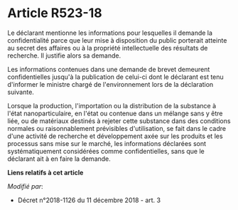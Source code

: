 # Article R523-18

Le déclarant mentionne les informations pour lesquelles il demande la confidentialité parce que leur mise à disposition du
public porterait atteinte au secret des affaires ou à la propriété intellectuelle des résultats de recherche. Il justifie
alors sa demande.

Les informations contenues dans une demande de brevet demeurent confidentielles jusqu'à la publication de celui-ci dont le
déclarant est tenu d'informer le ministre chargé de l'environnement lors de la déclaration suivante.

Lorsque la production, l'importation ou la distribution de la substance à l'état nanoparticulaire, en l'état ou contenue dans
un mélange sans y être liée, ou de matériaux destinés à rejeter cette substance dans des conditions normales ou
raisonnablement prévisibles d'utilisation, se fait dans le cadre d'une activité de recherche et développement axée sur les
produits et les processus sans mise sur le marché, les informations déclarées sont systématiquement considérées comme
confidentielles, sans que le déclarant ait à en faire la demande.

**Liens relatifs à cet article**

_Modifié par_:

  - Décret n°2018-1126 du 11 décembre 2018 - art. 3
